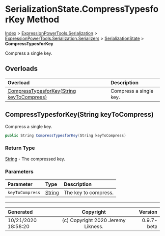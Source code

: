 ﻿# SerializationState.CompressTypesforKey Method

[Index](../index.md) > [ExpressionPowerTools.Serialization](ExpressionPowerTools.Serialization.a.md) > [ExpressionPowerTools.Serialization.Serializers](ExpressionPowerTools.Serialization.Serializers.n.md) > [SerializationState](ExpressionPowerTools.Serialization.Serializers.SerializationState.cs.md) > **CompressTypesforKey**

Compress a single key.

## Overloads

| Overload | Description |
| :-- | :-- |
| [CompressTypesforKey(String keyToCompress)](#compresstypesforkeystring-keytocompress) | Compress a single key. |
## CompressTypesforKey(String keyToCompress)

Compress a single key.

```csharp
public String CompressTypesforKey(String keyToCompress)
```

### Return Type

 [String](https://docs.microsoft.com/dotnet/api/system.string)  - The compressed key.

### Parameters

| Parameter | Type | Description |
| :-- | :-- | :-- |
| `keyToCompress` | [String](https://docs.microsoft.com/dotnet/api/system.string) | The key to compress. |



---

| Generated | Copyright | Version |
| :-- | :-: | --: |
| 10/21/2020 18:58:20 | (c) Copyright 2020 Jeremy Likness. | 0.9.7-beta |
